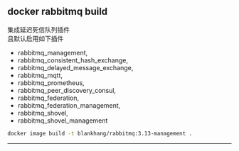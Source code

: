 ## docker rabbitmq build 
集成延迟死信队列插件  
且默认启用如下插件  
- rabbitmq_management,
- rabbitmq_consistent_hash_exchange,
- rabbitmq_delayed_message_exchange,
- rabbitmq_mqtt,
- rabbitmq_prometheus,
- rabbitmq_peer_discovery_consul,
- rabbitmq_federation,
- rabbitmq_federation_management,
- rabbitmq_shovel,
- rabbitmq_shovel_management

```bash
docker image build -t blankhang/rabbitmq:3.13-management .
```
---
